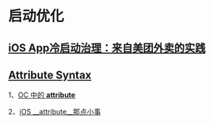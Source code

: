 # 启动优化

## [iOS App冷启动治理：来自美团外卖的实践](https://mp.weixin.qq.com/s/jN3jaNrvXczZoYIRCWZs7w)

## [Attribute Syntax](https://gcc.gnu.org/onlinedocs/gcc/Attribute-Syntax.html)

1、[OC 中的 __attribute__](https://www.jianshu.com/p/529dc0501bd3)

2、[iOS __attribute__那点小事](https://www.jianshu.com/p/abeee47e82d8)
